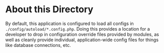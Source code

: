About this Directory
====================

By default, this application is configured to load all configs in
`./config/autoload/*.config.php`. Doing this provides a location for a
developer to drop in configuration override files provided by modules, as well
as cleanly provide individual, application-wide config files for things like
database connections, etc.
